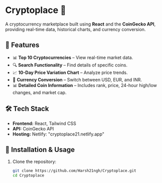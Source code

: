 # Cryptoplace 🚀  
A cryptocurrency marketplace built using **React** and the **CoinGecko API**, providing real-time data, historical charts, and currency conversion.

## 🌟 Features  
- 📊 **Top 10 Cryptocurrencies** – View real-time market data.  
- 🔍 **Search Functionality** – Find details of specific coins.  
- 📈 **10-Day Price Variation Chart** – Analyze price trends.  
- 💱 **Currency Conversion** – Switch between USD, EUR, and INR.  
- 📊 **Detailed Coin Information** – Includes rank, price, 24-hour high/low changes, and market cap.  

## 🛠️ Tech Stack  
- **Frontend:** React, Tailwind CSS  
- **API:** CoinGecko API  
- **Hosting:** Netlify: "cryptoplace21.netlify.app"  

## 🚀 Installation & Usage  
1. Clone the repository:  
   ```bash
   git clone https://github.com/Harsh21ngh/Cryptoplace.git
   cd Cryptoplace

